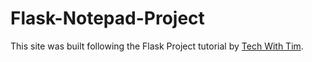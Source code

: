 # Flask-Notepad-Project

This site was built following the Flask Project tutorial by  [Tech With Tim](https://www.youtube.com/watch?v=dam0GPOAvVI).
